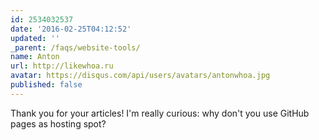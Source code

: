 ```yaml
---
id: 2534032537
date: '2016-02-25T04:12:52'
updated: ''
_parent: /faqs/website-tools/
name: Anton
url: http://likewhoa.ru
avatar: https://disqus.com/api/users/avatars/antonwhoa.jpg
published: false
---
```


Thank you for your articles! I'm really curious: why don't you use GitHub pages as hosting spot?
